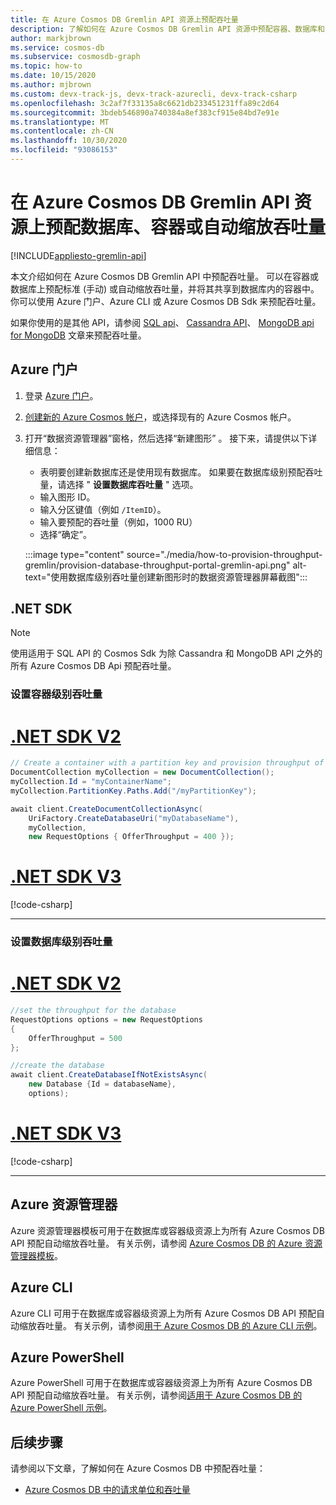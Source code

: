 ```yaml
---
title: 在 Azure Cosmos DB Gremlin API 资源上预配吞吐量
description: 了解如何在 Azure Cosmos DB Gremlin API 资源中预配容器、数据库和自动缩放吞吐量。 将使用 Azure 门户、CLI、PowerShell 和其他各种 Sdk。
author: markjbrown
ms.service: cosmos-db
ms.subservice: cosmosdb-graph
ms.topic: how-to
ms.date: 10/15/2020
ms.author: mjbrown
ms.custom: devx-track-js, devx-track-azurecli, devx-track-csharp
ms.openlocfilehash: 3c2af7f33135a8c6621db233451231ffa89c2d64
ms.sourcegitcommit: 3bdeb546890a740384a8ef383cf915e84bd7e91e
ms.translationtype: MT
ms.contentlocale: zh-CN
ms.lasthandoff: 10/30/2020
ms.locfileid: "93086153"
---
```

# <a name="provision-database-container-or-autoscale-throughput-on-azure-cosmos-db-gremlin-api-resources"></a>在 Azure Cosmos DB Gremlin API 资源上预配数据库、容器或自动缩放吞吐量
[!INCLUDE[appliesto-gremlin-api](includes/appliesto-gremlin-api.md)]

本文介绍如何在 Azure Cosmos DB Gremlin API 中预配吞吐量。 可以在容器或数据库上预配标准 (手动) 或自动缩放吞吐量，并将其共享到数据库内的容器中。 你可以使用 Azure 门户、Azure CLI 或 Azure Cosmos DB Sdk 来预配吞吐量。

如果你使用的是其他 API，请参阅 [SQL api](how-to-provision-container-throughput.md)、 [Cassandra API](how-to-provision-throughput-cassandra.md)、 [MongoDB api for MongoDB](how-to-provision-throughput-mongodb.md) 文章来预配吞吐量。

## <a name="azure-portal"></a><a id="portal-gremlin"></a> Azure 门户

1. 登录 [Azure 门户](https://portal.azure.com/)。

1. [创建新的 Azure Cosmos 帐户](create-mongodb-dotnet.md#create-a-database-account)，或选择现有的 Azure Cosmos 帐户。

1. 打开“数据资源管理器”窗格，然后选择“新建图形” 。 接下来，请提供以下详细信息：

   * 表明要创建新数据库还是使用现有数据库。 如果要在数据库级别预配吞吐量，请选择 " **设置数据库吞吐量** " 选项。
   * 输入图形 ID。
   * 输入分区键值（例如 `/ItemID`）。
   * 输入要预配的吞吐量（例如，1000 RU）
   * 选择“确定”。

    :::image type="content" source="./media/how-to-provision-throughput-gremlin/provision-database-throughput-portal-gremlin-api.png" alt-text="使用数据库级别吞吐量创建新图形时的数据资源管理器屏幕截图":::

## <a name="net-sdk"></a>.NET SDK

> [!Note]
> 使用适用于 SQL API 的 Cosmos Sdk 为除 Cassandra 和 MongoDB API 之外的所有 Azure Cosmos DB Api 预配吞吐量。

### <a name="provision-container-level-throughput"></a>设置容器级别吞吐量

# <a name="net-sdk-v2"></a>[.NET SDK V2](#tab/dotnetv2)

```csharp
// Create a container with a partition key and provision throughput of 400 RU/s
DocumentCollection myCollection = new DocumentCollection();
myCollection.Id = "myContainerName";
myCollection.PartitionKey.Paths.Add("/myPartitionKey");

await client.CreateDocumentCollectionAsync(
    UriFactory.CreateDatabaseUri("myDatabaseName"),
    myCollection,
    new RequestOptions { OfferThroughput = 400 });
```

# <a name="net-sdk-v3"></a>[.NET SDK V3](#tab/dotnetv3)

[!code-csharp[](~/samples-cosmosdb-dotnet-v3/Microsoft.Azure.Cosmos/tests/Microsoft.Azure.Cosmos.Tests/SampleCodeForDocs/ContainerDocsSampleCode.cs?name=ContainerCreateWithThroughput)]

---

### <a name="provision-database-level-throughput"></a>设置数据库级别吞吐量

# <a name="net-sdk-v2"></a>[.NET SDK V2](#tab/dotnetv2)

```csharp
//set the throughput for the database
RequestOptions options = new RequestOptions
{
    OfferThroughput = 500
};

//create the database
await client.CreateDatabaseIfNotExistsAsync(
    new Database {Id = databaseName},  
    options);
```

# <a name="net-sdk-v3"></a>[.NET SDK V3](#tab/dotnetv3)

[!code-csharp[](~/samples-cosmosdb-dotnet-v3/Microsoft.Azure.Cosmos/tests/Microsoft.Azure.Cosmos.Tests/SampleCodeForDocs/DatabaseDocsSampleCode.cs?name=DatabaseCreateWithThroughput)]

---

## <a name="azure-resource-manager"></a>Azure 资源管理器

Azure 资源管理器模板可用于在数据库或容器级资源上为所有 Azure Cosmos DB API 预配自动缩放吞吐量。 有关示例，请参阅 [Azure Cosmos DB 的 Azure 资源管理器模板](templates-samples-gremlin.md)。

## <a name="azure-cli"></a>Azure CLI

Azure CLI 可用于在数据库或容器级资源上为所有 Azure Cosmos DB API 预配自动缩放吞吐量。 有关示例，请参阅[用于 Azure Cosmos DB 的 Azure CLI 示例](cli-samples-gremlin.md)。

## <a name="azure-powershell"></a>Azure PowerShell

Azure PowerShell 可用于在数据库或容器级资源上为所有 Azure Cosmos DB API 预配自动缩放吞吐量。 有关示例，请参阅[适用于 Azure Cosmos DB 的 Azure PowerShell 示例](powershell-samples-gremlin.md)。

## <a name="next-steps"></a>后续步骤

请参阅以下文章，了解如何在 Azure Cosmos DB 中预配吞吐量：

* [Azure Cosmos DB 中的请求单位和吞吐量](request-units.md)